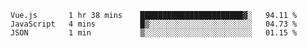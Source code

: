 <!--START_SECTION:waka-->

```text
Vue.js       1 hr 38 mins    ███████████████████████▓░   94.11 %
JavaScript   4 mins          █▒░░░░░░░░░░░░░░░░░░░░░░░   04.73 %
JSON         1 min           ▒░░░░░░░░░░░░░░░░░░░░░░░░   01.15 %
```

<!--END_SECTION:waka-->
